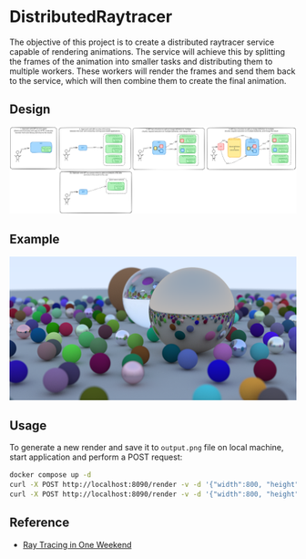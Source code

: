 # DistributedRaytracer

The objective of this project is to create a distributed raytracer service capable of rendering animations. The service will achieve this by splitting the frames of the animation into smaller tasks and distributing them to multiple workers. These workers will render the frames and send them back to the service, which will then combine them to create the final animation.

## Design

![Design](docs/design.svg)

## Example

![Example](docs/render.png)

## Usage

To generate a new render and save it to `output.png` file on local machine, start application and perform a POST request:

```bash
docker compose up -d
curl -X POST http://localhost:8090/render -v -d '{"width":800, "height": 400, "raysperpixel": 10, "seed": 2024}' --output output.png
curl -X POST http://localhost:8090/render -v -d '{"width":800, "height": 400, "raysperpixel": 10, "seed": 2024, "world": {"camera":{"origin":{"X":13,"Y":2,"Z":3},"lowerLeftCorner":{"X":2.8254931764402573,"Y":-1.2262841980681716,"Z":4.2712604900308655},"horizontal":{"X":1.5859519159914772,"Y":0,"Z":-6.872458302629735},"vertical":{"X":-0.5094205020606202,"Y":3.4875711294919385,"Z":-0.11755857739860466},"u":{"X":0.22485950669875845,"Y":0,"Z":-0.97439119569462},"v":{"X":-0.14445336159384606,"Y":0.9889499370655616,"Z":-0.0333353911370414},"lensRadius":0.05},"objects":[{"center":{"X":0,"Y":-1000,"Z":0},"radius":1000,"material":{"type":"Lambertian","albedo":{"R":0.5,"G":0.5,"B":0.5}}},{"center":{"X":0,"Y":1,"Z":0},"radius":1,"material":{"type":"Dielectric","refIdx":1.5}},{"center":{"X":-4,"Y":1,"Z":0},"radius":1,"material":{"type":"Lambertian","albedo":{"R":0.4,"G":0.2,"B":0.1}}},{"center":{"X":4,"Y":1,"Z":0},"radius":1,"material":{"type":"Metal","albedo":{"R":0.7,"G":0.6,"B":0.5},"fuzz":0}}]}}' --output output.png
```

## Reference

- [Ray Tracing in One Weekend](https://raytracing.github.io/books/RayTracingInOneWeekend.html)
